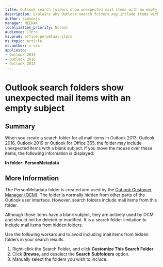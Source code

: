 ```yaml
---
title: Outlook search folders show unexpected mail items with an empty subject
description: Explains why Outlook search folders may include items with a blank subject from the PersonMetadata folder.
author: simonxjx
manager: MEERAK
localization_priority: Normal
audience: ITPro
ms.prod: office-perpetual-itpro
ms.topic: article
ms.author: v-six
appliesto:
- Outlook 2019
- Outlook 2016
- Outlook 2013
---
```


# Outlook search folders show unexpected mail items with an empty subject

## Summary

When you create a search folder for all mail items in Outlook 2013, Outlook 2016, Outlook 2019 or Outlook for Office 365, the folder may include unexpected items with a blank subject. If you move the mouse over these items, the following information is displayed: 

**In folder: PersonMetadata**

## More Information

The PersonMetadata folder is created and used by the [Outlook Customer Manager (OCM)](https://support.office.com/article/Outlook-Customer-Manager-FAQ-88e127ca-43a1-4c9d-8d52-6ad3a80f9c32). The folder is normally hidden from other parts of the Outlook user interface. However, search folders include mail items from this folder.

Although these items have a blank subject, they are actively used by OCM and should not be deleted or modified. It is a search folder limitation to include mail items from hidden folders.

Use the following workaround to avoid including mail items from hidden folders in your search results.
1. Right-click the Search Folder, and click **Customize This Search Folder**.
2. Click **Browse**, and deselect the **Search Subfolders** option.
3. Manually select the folders you wish to include. 